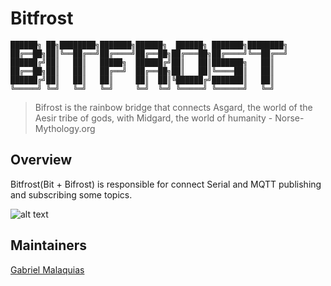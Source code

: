 # Bitfrost

```
██████╗ ██╗████████╗███████╗██████╗  ██████╗ ███████╗████████╗
██╔══██╗██║╚══██╔══╝██╔════╝██╔══██╗██╔═══██╗██╔════╝╚══██╔══╝
██████╔╝██║   ██║   █████╗  ██████╔╝██║   ██║███████╗   ██║
██╔══██╗██║   ██║   ██╔══╝  ██╔══██╗██║   ██║╚════██║   ██║
██████╔╝██║   ██║   ██║     ██║  ██║╚██████╔╝███████║   ██║
╚═════╝ ╚═╝   ╚═╝   ╚═╝     ╚═╝  ╚═╝ ╚═════╝ ╚══════╝   ╚═╝
```

> Bifrost is the rainbow bridge that connects Asgard, the world of the Aesir tribe of gods, with Midgard, the world of humanity - Norse-Mythology.org

## Overview
Bitfrost(Bit + Bifrost) is responsible for connect Serial and MQTT publishing and subscribing some topics.

![alt text](http://gabrielmalakias.com.br/assets/images/bitfrost_perspective.png "Usgard")

## Maintainers
[Gabriel Malaquias](mailto:gabriel07malakias@gmail.com)
